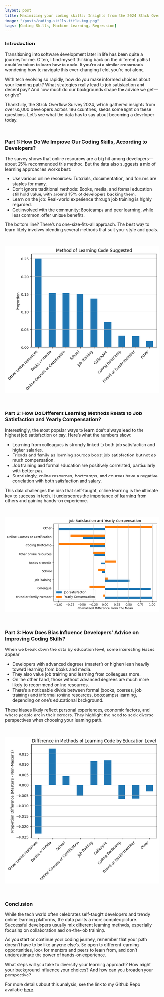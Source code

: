 ```yaml
---
layout: post
title: Maximizing your coding skills: Insights from the 2024 Stack Overflow Survey
image: "/posts/coding-skills-title-img.png"
tags: [Coding Skills, Machine Learning, Regression]
---
```


### Introduction 

Transitioning into software development later in life has been quite a journey for me. Often, I find myself thinking back on the different paths I could’ve taken to learn how to code. If you’re at a similar crossroads, wondering how to navigate this ever-changing field, you’re not alone.

With tech evolving so rapidly, how do you make informed choices about your learning path? What strategies really lead to job satisfaction and decent pay? And how much do our backgrounds shape the advice we get—or give?

Thankfully, the Stack Overflow Survey 2024, which gathered insights from over 65,000 developers across 186 countries, sheds some light on these questions. Let’s see what the data has to say about becoming a developer today.

<br>

### Part 1: How Do We Improve Our Coding Skills, According to Developers? 

The survey shows that online resources are a big hit among developers—about 25% recommended this method. But the data also suggests a mix of learning approaches works best:

* Use various online resources: Tutorials, documentation, and forums are staples for many.
* Don’t ignore traditional methods: Books, media, and formal education still hold value, with around 15% of developers backing them.
* Learn on the job: Real-world experience through job training is highly regarded.
* Get involved with the community: Bootcamps and peer learning, while less common, offer unique benefits.

The bottom line? There’s no one-size-fits-all approach. The best way to learn likely involves blending several methods that suit your style and goals.

<br>

![alt text](/img/posts/part1-plot.png "How to improve coding skills?")

<br>


### Part 2: How Do Different Learning Methods Relate to Job Satisfaction and Yearly Compensation? 

Interestingly, the most popular ways to learn don’t always lead to the highest job satisfaction or pay. Here’s what the numbers show:

* Learning from colleagues is strongly linked to both job satisfaction and higher salaries.
* Friends and family as learning sources boost job satisfaction but not as much compensation.
* Job training and formal education are positively correlated, particularly with better pay.
* Surprisingly, online resources, bootcamps, and courses have a negative correlation with both satisfaction and salary.

This data challenges the idea that self-taught, online learning is the ultimate key to success in tech. It underscores the importance of learning from others and gaining hands-on experience.

<br>

![alt text](/img/posts/part2-plot.png "Job Satisfaction and Yearly Compensation")

<br>

### Part 3: How Does Bias Influence Developers’ Advice on Improving Coding Skills?

When we break down the data by education level, some interesting biases appear:

* Developers with advanced degrees (master’s or higher) lean heavily toward learning from books and media.
* They also value job training and learning from colleagues more.
* On the other hand, those without advanced degrees are much more likely to recommend online resources.
* There’s a noticeable divide between formal (books, courses, job training) and informal (online resources, bootcamps) learning, depending on one’s educational background.

These biases likely reflect personal experiences, economic factors, and where people are in their careers. They highlight the need to seek diverse perspectives when choosing your learning path.

<br>

![alt text](/img/posts/part3-plot.png "What biases did the respondents have in suggesting learning code methods?")

<br>

### Conclusion

While the tech world often celebrates self-taught developers and trendy online learning platforms, the data paints a more complex picture. Successful developers usually mix different learning methods, especially focusing on collaboration and on-the-job training.

As you start or continue your coding journey, remember that your path doesn’t have to be like anyone else’s. Be open to different learning opportunities, look for mentors and peers to learn from, and don’t underestimate the power of hands-on experience.

What steps will you take to diversify your learning approach? How might your background influence your choices? And how can you broaden your perspective?

For more details about this analysis, see the link to my Github Repo available [here](https://github.com/tphan86/stack-overflow-2024).


